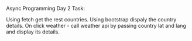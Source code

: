 Async Programming Day 2 Task:

Using fetch get the rest countries. Using bootstrap dispaly the country details.
On click weather - call weather api by passing country lat and lang and display its details.
